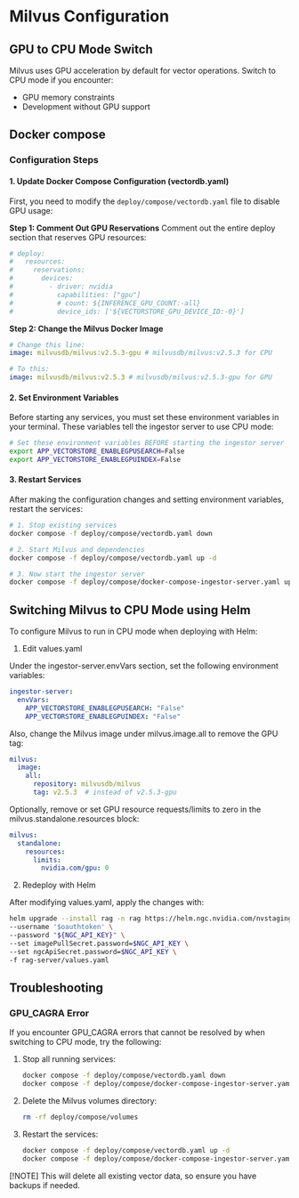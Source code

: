 <!--
  SPDX-FileCopyrightText: Copyright (c) 2025 NVIDIA CORPORATION & AFFILIATES. All rights reserved.
  SPDX-License-Identifier: Apache-2.0
-->

# Milvus Configuration

## GPU to CPU Mode Switch

Milvus uses GPU acceleration by default for vector operations. Switch to CPU mode if you encounter:
- GPU memory constraints
- Development without GPU support

## Docker compose

### Configuration Steps

#### 1. Update Docker Compose Configuration (vectordb.yaml)

First, you need to modify the `deploy/compose/vectordb.yaml` file to disable GPU usage:

**Step 1: Comment Out GPU Reservations**
Comment out the entire deploy section that reserves GPU resources:
```yaml
# deploy:
#   resources:
#     reservations:
#       devices:
#         - driver: nvidia
#           capabilities: ["gpu"]
#           # count: ${INFERENCE_GPU_COUNT:-all}
#           device_ids: ['${VECTORSTORE_GPU_DEVICE_ID:-0}']
```

**Step 2: Change the Milvus Docker Image**
```yaml
# Change this line:
image: milvusdb/milvus:v2.5.3-gpu # milvusdb/milvus:v2.5.3 for CPU

# To this:
image: milvusdb/milvus:v2.5.3 # milvusdb/milvus:v2.5.3-gpu for GPU
```

#### 2. Set Environment Variables

Before starting any services, you must set these environment variables in your terminal. These variables tell the ingestor server to use CPU mode:

```bash
# Set these environment variables BEFORE starting the ingestor server
export APP_VECTORSTORE_ENABLEGPUSEARCH=False
export APP_VECTORSTORE_ENABLEGPUINDEX=False
```

#### 3. Restart Services

After making the configuration changes and setting environment variables, restart the services:

```bash
# 1. Stop existing services
docker compose -f deploy/compose/vectordb.yaml down

# 2. Start Milvus and dependencies
docker compose -f deploy/compose/vectordb.yaml up -d

# 3. Now start the ingestor server
docker compose -f deploy/compose/docker-compose-ingestor-server.yaml up -d
```

## Switching Milvus to CPU Mode using Helm

To configure Milvus to run in CPU mode when deploying with Helm:

1. Edit values.yaml

Under the ingestor-server.envVars section, set the following environment variables:

```yaml
ingestor-server:
  envVars:
    APP_VECTORSTORE_ENABLEGPUSEARCH: "False"
    APP_VECTORSTORE_ENABLEGPUINDEX: "False"
```

Also, change the Milvus image under milvus.image.all to remove the GPU tag:

```yaml
milvus:
  image:
    all:
      repository: milvusdb/milvus
      tag: v2.5.3  # instead of v2.5.3-gpu
```

Optionally, remove or set GPU resource requests/limits to zero in the milvus.standalone.resources block:

```yaml
milvus:
  standalone:
    resources:
      limits:
        nvidia.com/gpu: 0
```

2. Redeploy with Helm
   
After modifying values.yaml, apply the changes with:

```sh
helm upgrade --install rag -n rag https://helm.ngc.nvidia.com/nvstaging/blueprint/charts/nvidia-blueprint-rag-v2.2.0.tgz \
--username '$oauthtoken' \
--password "${NGC_API_KEY}" \
--set imagePullSecret.password=$NGC_API_KEY \
--set ngcApiSecret.password=$NGC_API_KEY \
-f rag-server/values.yaml
```

## Troubleshooting

### GPU_CAGRA Error

If you encounter GPU_CAGRA errors that cannot be resolved by when switching to CPU mode, try the following:

1. Stop all running services:
   ```bash
   docker compose -f deploy/compose/vectordb.yaml down
   docker compose -f deploy/compose/docker-compose-ingestor-server.yaml down
   ```

2. Delete the Milvus volumes directory:
   ```bash
   rm -rf deploy/compose/volumes
   ```

3. Restart the services:
   ```bash
   docker compose -f deploy/compose/vectordb.yaml up -d
   docker compose -f deploy/compose/docker-compose-ingestor-server.yaml up -d
   ```

[!NOTE]
This will delete all existing vector data, so ensure you have backups if needed.

